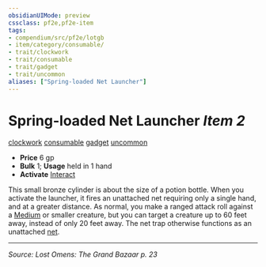 ```yaml
---
obsidianUIMode: preview
cssclass: pf2e,pf2e-item
tags:
- compendium/src/pf2e/lotgb
- item/category/consumable/
- trait/clockwork
- trait/consumable
- trait/gadget
- trait/uncommon
aliases: ["Spring-loaded Net Launcher"]
---
```

# Spring-loaded Net Launcher *Item 2*  
[clockwork](clockwork-g-g.md "Clockwork  Trait")  [consumable](consumable.md "Consumable Item Trait")  [gadget](gadget-g-g.md "Gadget  Trait")  [uncommon](uncommon.md "Uncommon Rarity Trait")  

- **Price** 6 gp
- **Bulk** 1; **Usage** held in 1 hand
- **Activate** [Interact](interact.md)

This small bronze cylinder is about the size of a potion bottle. When you activate the launcher, it fires an unattached net requiring only a single hand, and at a greater distance. As normal, you make a ranged attack roll against a [Medium](medium-b1.md "Medium Size Trait") or smaller creature, but you can target a creature up to 60 feet away, instead of only 20 feet away. The net trap otherwise functions as an unattached [net](net-apg.md).


---
*Source: Lost Omens: The Grand Bazaar p. 23*